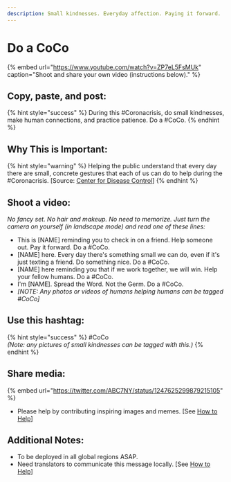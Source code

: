 ```yaml
---
description: Small kindnesses. Everyday affection. Paying it forward.
---
```


# Do a CoCo

{% embed url="https://www.youtube.com/watch?v=ZP7eL5FsMUk" caption="Shoot and share your own video \(instructions below\)." %}

## Copy, paste, and post:

{% hint style="success" %}
During this \#Coronacrisis, do small kindnesses, make human connections, and practice patience. Do a \#CoCo.
{% endhint %}

## Why This is Important:

{% hint style="warning" %}
Helping the public understand that every day there are small, concrete gestures that each of us can do to help during the \#Coronacrisis. \[Source: [Center for Disease Control](https://www.cdc.gov/flu/pandemic-resources/pdf/workshop.pdf)\]
{% endhint %}

## Shoot a video:

_No fancy set. No hair and makeup. No need to memorize. Just turn the camera on yourself \(in landscape mode\) and read one of these lines:_

* This is \[NAME\] reminding you to check in on a friend. Help someone out. Pay it forward. Do a \#CoCo. 
* \[NAME\] here. Every day there's something small we can do, even if it's just texting a friend. Do something nice. Do a \#CoCo. 
* \[NAME\] here reminding you that if we work together, we will win. Help your fellow humans. Do a \#CoCo. 
* I'm \[NAME\]. Spread the Word. Not the Germ. Do a \#CoCo. 
* _\[NOTE: Any photos or videos of humans helping humans can be tagged \#CoCo\]_

## Use this hashtag:

{% hint style="success" %}
\#CoCo   
_\(Note: any pictures of small kindnesses can be tagged with this.\)_
{% endhint %}

## Share media:

{% embed url="https://twitter.com/ABC7NY/status/1247625299879215105" %}



* Please help by contributing inspiring images and memes. \[See [How to Help](../how-to-help.md)\]

## Additional Notes:

* To be deployed in all global regions ASAP.
* Need translators to communicate this message locally. \[See [How to Help](../how-to-help.md)\]

